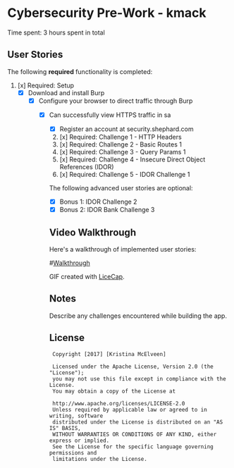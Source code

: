 # Cybersecurity Pre-Work -  kmack 

Time spent: 3 hours spent in total 

## User Stories

The following **required** functionality is completed:

1. [x]  Required: Setup 
    -  [x]  Download and install Burp
        -  [x]  Configure your browser to direct traffic through Burp
            -  [x]  Can successfully view HTTPS traffic in sa
                -  [x]  Register an account at security.shephard.com
                  
                  2. [x]  Required: Challenge 1 - HTTP Headers
                  3. [x]  Required: Challenge 2 - Basic Routes 1
                  4. [x]  Required: Challenge 3 - Query Params 1
                  5. [x]  Required: Challenge 4 - Insecure Direct Object References (IDOR)
                  6. [x]  Required: Challenge 5 - IDOR Challenge 1 

                  The following advanced user stories are optional:

                  * [x]  Bonus 1: IDOR Challenge 2 
                  * [x]  Bonus 2: IDOR Bank Challenge 3

                  ## Video Walkthrough

                  Here's a walkthrough of implemented user stories:

                  #[Walkthrough](http://i.imgur.com/LvqtI1X.gif)

                  GIF created with [LiceCap](http://www.cockos.com/licecap/).

                  ## Notes

                  Describe any challenges encountered while building the app.

                  ## License

                    Copyright [2017] [Kristina McElveen]

                    Licensed under the Apache License, Version 2.0 (the "License");
                    you may not use this file except in compliance with the License.
                    You may obtain a copy of the License at

                    http://www.apache.org/licenses/LICENSE-2.0
                    Unless required by applicable law or agreed to in writing, software 
                    distributed under the License is distributed on an "AS IS" BASIS,
                    WITHOUT WARRANTIES OR CONDITIONS OF ANY KIND, either express or implied.
                    See the License for the specific language governing permissions and
                    limitations under the License.
